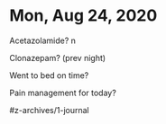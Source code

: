 # Mon, Aug 24, 2020
Acetazolamide? n

Clonazepam?
(prev night)

Went to bed on time? 

Pain management for today?




#z-archives/1-journal